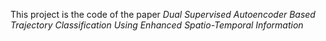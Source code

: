 This project is the code of the paper _Dual Supervised Autoencoder Based Trajectory Classification Using Enhanced Spatio-Temporal Information_



